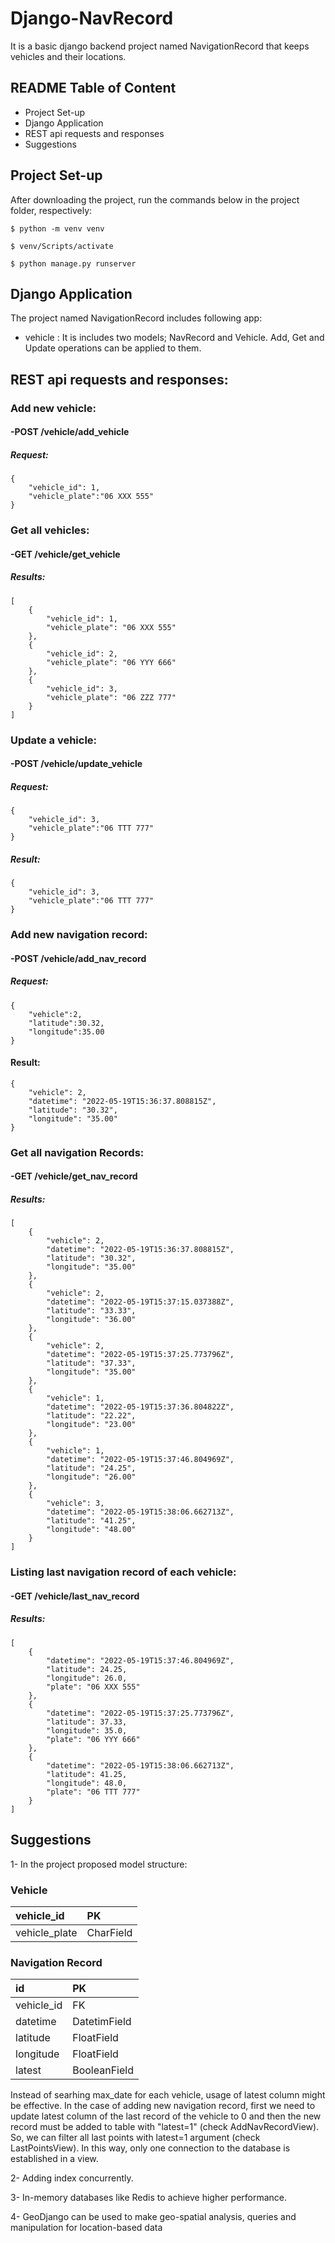 # Django-NavRecord

It is a basic django backend project named NavigationRecord  that keeps vehicles and their locations.

## README Table of Content
- Project Set-up
- Django Application
- REST api requests and responses
- Suggestions

## Project Set-up

After downloading the project, run the commands below in the project folder, respectively:
```
$ python -m venv venv
```
```
$ venv/Scripts/activate
```
```
$ python manage.py runserver
```
## Django Application

  The project named NavigationRecord includes following app:
  - vehicle : It is includes two models; NavRecord and Vehicle. Add, Get and Update operations can be applied to them.

## REST api requests and responses:
### Add new vehicle: 
#### -POST /vehicle/add_vehicle
##### Request:
```
{
    "vehicle_id": 1,
    "vehicle_plate":"06 XXX 555"
}
```

### Get all vehicles:
#### -GET /vehicle/get_vehicle
##### Results:
```
[
    {
        "vehicle_id": 1,
        "vehicle_plate": "06 XXX 555"
    },
    {
        "vehicle_id": 2,
        "vehicle_plate": "06 YYY 666"
    },
    {
        "vehicle_id": 3,
        "vehicle_plate": "06 ZZZ 777"
    }
]
```

### Update a vehicle:
#### -POST /vehicle/update_vehicle
##### Request:
```
{
    "vehicle_id": 3,
    "vehicle_plate":"06 TTT 777"
}
```
##### Result:
```
{
    "vehicle_id": 3,
    "vehicle_plate":"06 TTT 777"
}
```


### Add new navigation record:
#### -POST /vehicle/add_nav_record
##### Request:
```
{
    "vehicle":2,
    "latitude":30.32,
    "longitude":35.00
}
```
#### Result:
```
{
    "vehicle": 2,
    "datetime": "2022-05-19T15:36:37.808815Z",
    "latitude": "30.32",
    "longitude": "35.00"
}
```
### Get all navigation Records:
#### -GET /vehicle/get_nav_record
##### Results:
```
[
    {
        "vehicle": 2,
        "datetime": "2022-05-19T15:36:37.808815Z",
        "latitude": "30.32",
        "longitude": "35.00"
    },
    {
        "vehicle": 2,
        "datetime": "2022-05-19T15:37:15.037388Z",
        "latitude": "33.33",
        "longitude": "36.00"
    },
    {
        "vehicle": 2,
        "datetime": "2022-05-19T15:37:25.773796Z",
        "latitude": "37.33",
        "longitude": "35.00"
    },
    {
        "vehicle": 1,
        "datetime": "2022-05-19T15:37:36.804822Z",
        "latitude": "22.22",
        "longitude": "23.00"
    },
    {
        "vehicle": 1,
        "datetime": "2022-05-19T15:37:46.804969Z",
        "latitude": "24.25",
        "longitude": "26.00"
    },
    {
        "vehicle": 3,
        "datetime": "2022-05-19T15:38:06.662713Z",
        "latitude": "41.25",
        "longitude": "48.00"
    }
]
```
### Listing last navigation record of each vehicle:
#### -GET /vehicle/last_nav_record
##### Results:
```
[
    {
        "datetime": "2022-05-19T15:37:46.804969Z",
        "latitude": 24.25,
        "longitude": 26.0,
        "plate": "06 XXX 555"
    },
    {
        "datetime": "2022-05-19T15:37:25.773796Z",
        "latitude": 37.33,
        "longitude": 35.0,
        "plate": "06 YYY 666"
    },
    {
        "datetime": "2022-05-19T15:38:06.662713Z",
        "latitude": 41.25,
        "longitude": 48.0,
        "plate": "06 TTT 777"
    }
]
```

## Suggestions

1- In the project proposed model structure: 

### Vehicle
| vehicle_id    | PK        |
|:------------- | :---------|
| vehicle_plate | CharField |

### Navigation Record
| id            | PK           |
|:------------- | :----------- |
| vehicle_id    | FK           |
| datetime      | DatetimField |
| latitude      | FloatField   |
| longitude     | FloatField   |
| latest        | BooleanField |

Instead of searhing max_date for each vehicle, usage of latest column might be effective. In the case of adding new navigation record, first we need to update latest column of the last record of the vehicle to 0 and then the new record must be added to table with "latest=1" (check AddNavRecordView). So, we can filter all last points with latest=1 argument (check LastPointsView). In this way, only one connection to the database is established in a view.

2- Adding index concurrently.

3- In-memory databases like Redis to achieve higher performance.

4- GeoDjango can be used to make geo-spatial analysis, queries and manipulation for location-based data








